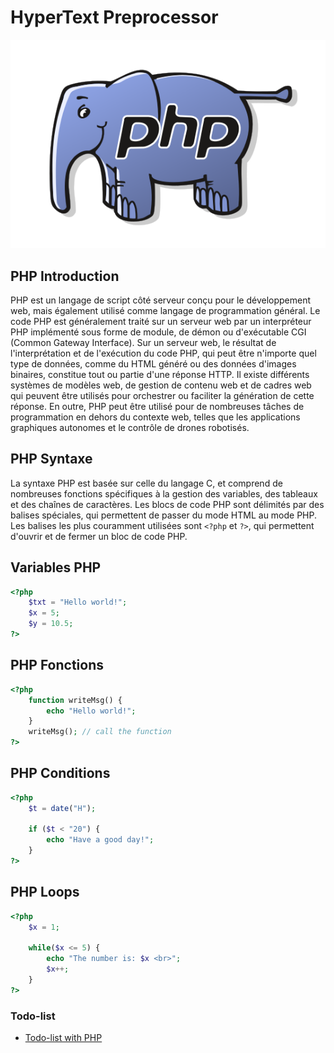 # HyperText Preprocessor <Badge type="tip" text="PHP" />

![Php-logo](../images/php-logo.png)



## PHP Introduction
PHP est un langage de script côté serveur conçu pour le 
développement web, mais également utilisé comme langage de 
programmation général. Le code PHP est généralement traité sur 
un serveur web par un interpréteur PHP implémenté sous forme de 
module, de démon ou d'exécutable CGI (Common Gateway Interface). 
Sur un serveur web, le résultat de l'interprétation et de l'exécution 
du code PHP, qui peut être n'importe quel type de données, comme du 
HTML généré ou des données d'images binaires, constitue tout ou partie d'une 
réponse HTTP. Il existe différents systèmes de modèles web, de gestion de contenu web
et de cadres web qui peuvent être utilisés pour orchestrer ou faciliter la génération 
de cette réponse. En outre, PHP peut être utilisé pour de nombreuses tâches de 
programmation en dehors du contexte web, telles que les applications 
graphiques autonomes et le contrôle de drones robotisés.


## PHP Syntaxe
La syntaxe PHP est basée sur celle du langage C, et comprend de nombreuses
fonctions spécifiques à la gestion des variables, des tableaux et des chaînes de caractères.
Les blocs de code PHP sont délimités par des balises spéciales, qui permettent de passer 
du mode HTML au mode PHP. Les balises les plus couramment utilisées sont `<?php` et `?>`,
qui permettent d'ouvrir et de fermer un bloc de code PHP.


## Variables PHP

```php
<?php
    $txt = "Hello world!";
    $x = 5;
    $y = 10.5;
?>
```

## PHP Fonctions
```php
<?php
    function writeMsg() {
        echo "Hello world!";
    }
    writeMsg(); // call the function
?>
```

## PHP Conditions
```php
<?php
    $t = date("H");

    if ($t < "20") {
        echo "Have a good day!";
    }
?>
```


## PHP Loops
```php
<?php
    $x = 1;

    while($x <= 5) {
        echo "The number is: $x <br>";
        $x++;
    }
?>
```

### Todo-list
- [Todo-list with PHP](../projects/Todo-list-php.md)




